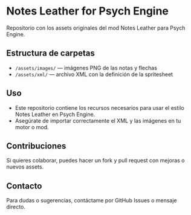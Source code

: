 # Notes Leather for Psych Engine

Repositorio con los assets originales del mod Notes Leather para Psych Engine.

## Estructura de carpetas

- `/assets/images/` — imágenes PNG de las notas y flechas  
- `/assets/xml/` — archivo XML con la definición de la spritesheet

## Uso

- Este repositorio contiene los recursos necesarios para usar el estilo Notes Leather en Psych Engine.  
- Asegúrate de importar correctamente el XML y las imágenes en tu motor o mod.

## Contribuciones

Si quieres colaborar, puedes hacer un fork y pull request con mejoras o nuevos assets.

## Contacto

Para dudas o sugerencias, contáctame por GitHub Issues o mensaje directo.
